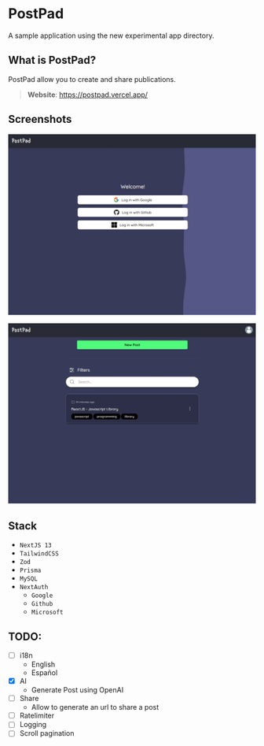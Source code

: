 # PostPad

A sample application using the new experimental app directory.

## What is PostPad?

PostPad allow you to create and share publications.

> **Website**: <https://postpad.vercel.app/>

## Screenshots

![login](./static/login.jpg)

![posts](./static/posts.jpg)

## Stack

- `NextJS 13`
- `TailwindCSS`
- `Zod`
- `Prisma`
- `MySQL`
- `NextAuth`
  - `Google`
  - `Github`
  - `Microsoft`

## TODO:

- [ ] i18n
  - English
  - Español
- [x] AI
  - Generate Post using OpenAI
- [ ] Share
  - Allow to generate an url to share a post
- [ ] Ratelimiter
- [ ] Logging
- [ ] Scroll pagination